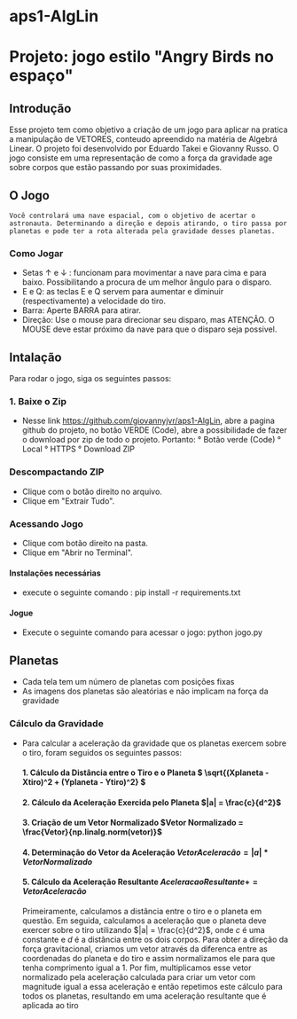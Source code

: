 # aps1-AlgLin

# Projeto: jogo estilo "Angry Birds no espaço"

## Introdução
Esse projeto tem como objetivo a criação de um jogo para aplicar na pratica a manipulação de VETORES, conteudo apreendido na matéria de Algebrá Linear. O projeto foi desenvolvido por Eduardo Takei e Giovanny Russo. O jogo consiste em uma representação de como a força da gravidade age sobre corpos que estão passando por suas proximidades. 

## O Jogo
    Você controlará uma nave espacial, com o objetivo de acertar o astronauta. Determinando a direção e depois atirando, o tiro passa por planetas e pode ter a rota alterada pela gravidade desses planetas.

### Como Jogar
- Setas ↑ e ↓ :
    funcionam para movimentar a nave para cima e para baixo. Possibilitando a procura de um melhor ângulo para o disparo.
- E e Q:
    as teclas E e Q servem para aumentar e diminuir (respectivamente) a velocidade do tiro.
- Barra:
    Aperte BARRA para atirar.
- Direção:
    Use o mouse para direcionar seu disparo, mas ATENÇÃO. O MOUSE deve estar próximo da nave para que o disparo seja possivel.

## Intalação 
Para rodar o jogo, siga os seguintes passos:
### 1. Baixe o Zip
- Nesse link https://github.com/giovannyjvr/aps1-AlgLin, abre a pagina github do projeto, no botão VERDE (Code),  abre a possibilidade de fazer o download por zip de todo o projeto. Portanto:
    ° Botão verde (Code)
    ° Local
    ° HTTPS
    ° Download ZIP

### Descompactando ZIP
- Clique com o botão direito no arquivo.
- Clique em "Extrair Tudo".

### Acessando Jogo
- Clique com botão direito na pasta.
- Clique em "Abrir no Terminal".
#### Instalações necessárias
- execute o seguinte comando :
  pip install -r requirements.txt

#### Jogue
- Execute o seguinte comando para acessar o jogo:
    python jogo.py


## Planetas 
- Cada tela tem um número de planetas com posições fixas
- As imagens dos planetas são aleatórias e não implicam na força da gravidade
### Cálculo da Gravidade

- Para calcular a aceleração da gravidade que os planetas exercem sobre o tiro, foram seguidos os seguintes passos:
    #### 1. Cálculo da Distância entre o Tiro e o Planeta $ \sqrt{(Xplaneta - Xtiro)^2 + (Yplaneta - Ytiro)^2} $
    #### 2. Cálculo da Aceleração Exercida pelo Planeta  $|a| = \frac{c}{d^2}$
    #### 3. Criação de um Vetor Normalizado    $Vetor Normalizado = \frac{Vetor}{np.linalg.norm(vetor)}$
    #### 4. Determinação do Vetor da Aceleração   $Vetor Aceleracão = {|a|}*{Vetor Normalizado}$
    #### 5. Cálculo da Aceleração Resultante $Aceleracao Resultante += Vetor Aceleracão$
    Primeiramente, calculamos a distância entre o tiro e o planeta em questão. Em seguida, calculamos a aceleração que o planeta deve exercer sobre o tiro utilizando $|a| = \frac{c}{d^2}$, onde $c$ é uma constante e $d$ é a distância entre os dois corpos. Para obter a direção da força gravitacional, criamos um vetor através da diferenca entre as coordenadas do planeta e do tiro e assim normalizamos ele para que tenha comprimento igual a 1. Por fim, multiplicamos esse vetor normalizado pela aceleração calculada para criar um vetor com magnitude igual a essa aceleração e então repetimos este cálculo para todos os planetas, resultando em uma aceleração resultante que é aplicada ao tiro
